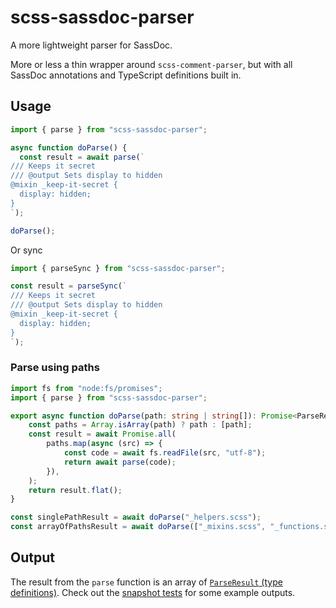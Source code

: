 # scss-sassdoc-parser

A more lightweight parser for SassDoc.

More or less a thin wrapper around `scss-comment-parser`, but with all SassDoc annotations and TypeScript definitions built in.

## Usage

```ts
import { parse } from "scss-sassdoc-parser";

async function doParse() {
  const result = await parse(`
/// Keeps it secret
/// @output Sets display to hidden
@mixin _keep-it-secret {
  display: hidden;
}
`);

doParse();
```

Or sync

```ts
import { parseSync } from "scss-sassdoc-parser";

const result = parseSync(`
/// Keeps it secret
/// @output Sets display to hidden
@mixin _keep-it-secret {
  display: hidden;
}
`);
```

### Parse using paths

```ts
import fs from "node:fs/promises";
import { parse } from "scss-sassdoc-parser";

export async function doParse(path: string | string[]): Promise<ParseResult[]> {
	const paths = Array.isArray(path) ? path : [path];
	const result = await Promise.all(
		paths.map(async (src) => {
			const code = await fs.readFile(src, "utf-8");
			return await parse(code);
		}),
	);
	return result.flat();
}

const singlePathResult = await doParse("_helpers.scss");
const arrayOfPathsResult = await doParse(["_mixins.scss", "_functions.scss"]);
```

## Output

The result from the `parse` function is an array of [`ParseResult` (type definitions)](/src/types.ts#L87). Check out the [snapshot tests](/src/sassdoc-parser.test.ts) for some example outputs.
